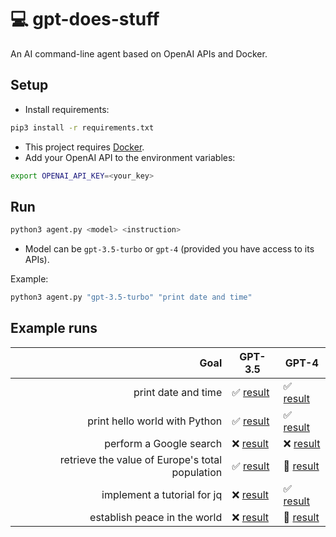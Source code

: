 # 💻 gpt-does-stuff
An AI command-line agent based on OpenAI APIs and Docker.

## Setup

- Install requirements:

```bash
pip3 install -r requirements.txt
```

- This project requires [Docker](https://www.docker.com/products/docker-desktop/).
- Add your OpenAI API to the environment variables:

```bash
export OPENAI_API_KEY=<your_key>
```

## Run

```bash
python3 agent.py <model> <instruction>
```

- Model can be `gpt-3.5-turbo` or `gpt-4` (provided you have access to its APIs).

Example:

```bash
python3 agent.py "gpt-3.5-turbo" "print date and time"
```

## Example runs

| Goal                                            | GPT-3.5 | GPT-4 |
|------------------------------------------------:|---------------|-------|
|                             print date and time | ✅ [result](runs/gpt-3.5-turbo_print_date_and_time.md) | ✅ [result](runs/gpt-4_print_date_and_time.md) |
|                   print hello world with Python | ✅ [result](runs/gpt-3.5-turbo_print_hello_world_with_Python.md) | ✅ [result](runs/gpt-4_print_hello_world_with_Python.md) |
|                         perform a Google search | ❌ [result](runs/gpt-3.5-turbo_perform_a_Google_search.md) | ❌ [result](runs/gpt-4_perform_a_Google_search.md) |
| retrieve the value of Europe's total population | ✅ [result](runs/gpt-3.5-turbo_retrieve_the_value_of_Europes_total_population.md) | 🔁 [result](runs/gpt-4_retrieve_the_value_of_Europes_total_population.md) |
|                     implement a tutorial for jq | ❌ [result](runs/gpt-3.5-turbo_implement_a_tutorial_for_jq.md) | ✅ [result](runs/gpt-4_implement_a_tutorial_for_jq.md) |
|                    establish peace in the world | ❌ [result](runs/gpt-3.5-turbo_establish_peace_in_the_world.md) | 🔁 [result](runs/gpt-4_establish_peace_in_the_world.md) |
